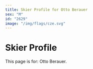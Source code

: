 ```yaml
---
title: Skier Profile for Otto Berauer
sex: "M"
id: "2629"
image: "/img/flags/cze.svg" 
---
```


# Skier Profile

This page is for: Otto Berauer.
    